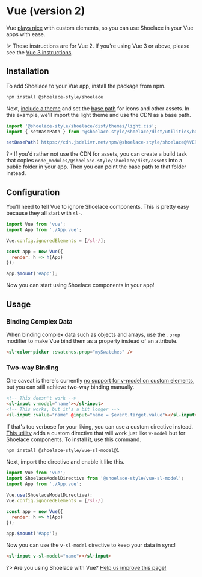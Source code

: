 # Vue (version 2)

Vue [plays nice](https://custom-elements-everywhere.com/#vue) with custom elements, so you can use Shoelace in your Vue apps with ease.

!> These instructions are for Vue 2. If you're using Vue 3 or above, please see the [Vue 3 instructions](/frameworks/vue).

## Installation

To add Shoelace to your Vue app, install the package from npm.

```bash
npm install @shoelace-style/shoelace
```

Next, [include a theme](/getting-started/themes) and set the [base path](/getting-started/installation#setting-the-base-path) for icons and other assets. In this example, we'll import the light theme and use the CDN as a base path.

```jsx
import '@shoelace-style/shoelace/dist/themes/light.css';
import { setBasePath } from '@shoelace-style/shoelace/dist/utilities/base-path';

setBasePath('https://cdn.jsdelivr.net/npm/@shoelace-style/shoelace@%VERSION%/dist/');
```

?> If you'd rather not use the CDN for assets, you can create a build task that copies `node_modules/@shoelace-style/shoelace/dist/assets` into a public folder in your app. Then you can point the base path to that folder instead.

## Configuration

You'll need to tell Vue to ignore Shoelace components. This is pretty easy because they all start with `sl-`.

```js
import Vue from 'vue';
import App from './App.vue';

Vue.config.ignoredElements = [/sl-/];

const app = new Vue({
  render: h => h(App)
});

app.$mount('#app');
```

Now you can start using Shoelace components in your app!

## Usage

### Binding Complex Data

When binding complex data such as objects and arrays, use the `.prop` modifier to make Vue bind them as a property instead of an attribute.

```html
<sl-color-picker :swatches.prop="mySwatches" />
```

### Two-way Binding

One caveat is there's currently [no support for v-model on custom elements](https://github.com/vuejs/vue/issues/7830), but you can still achieve two-way binding manually.

```html
<!-- This doesn't work -->
<sl-input v-model="name"></sl-input>
<!-- This works, but it's a bit longer -->
<sl-input :value="name" @input="name = $event.target.value"></sl-input>
```

If that's too verbose for your liking, you can use a custom directive instead. [This utility](https://www.npmjs.com/package/@shoelace-style/vue-sl-model) adds a custom directive that will work just like `v-model` but for Shoelace components. To install it, use this command.

```bash
npm install @shoelace-style/vue-sl-model@1
```

Next, import the directive and enable it like this.

```js
import Vue from 'vue';
import ShoelaceModelDirective from '@shoelace-style/vue-sl-model';
import App from './App.vue';

Vue.use(ShoelaceModelDirective);
Vue.config.ignoredElements = [/sl-/]

const app = new Vue({
  render: h => h(App)
});

app.$mount('#app');
```

Now you can use the `v-sl-model` directive to keep your data in sync!

```html
<sl-input v-sl-model="name"></sl-input>
```

?> Are you using Shoelace with Vue? [Help us improve this page!](https://github.com/shoelace-style/shoelace/blob/next/docs/frameworks/vue-2.md)
